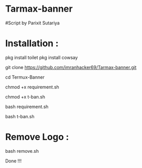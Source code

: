 # Tarmax-banner
#Script by Parixit Sutariya
# Installation :


pkg install toilet pkg install cowsay

git clone https://github.com/imranhacker69/Tarmax-banner.git

cd Termux-Banner

chmod +x requirement.sh

chmod +x t-ban.sh

bash requirement.sh

bash t-ban.sh

# Remove Logo :

bash remove.sh

Done !!!
